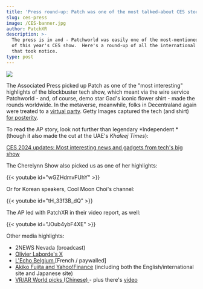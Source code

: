 ```yaml
---
title: 'Press round-up: Patch was one of the most talked-about CES stories'
slug: ces-press
image: /CES-banner.jpg
author: PatchXR
description: >-
  The press is in and - Patchworld was easily one of the most-mentioned stories
  of this year's CES show.  Here's a round-up of all the international media
  that took notice.
type: post
---
```


![](/CES-banner.jpg)

The Associated Press picked up Patch as one of the "most interesting" highlights of the blockbuster tech show, which meant via the wire service Patchworld - and, of course, demo star Gad's iconic flower shirt - made the rounds worldwide. In the metaverse, meanwhile, folks in Decentraland again were treated to a [virtual party](https://decentraland.org/events/event/?id=90385953-056c-4cc8-b0ad-c34b46fb8e9b). Getty Images captured the tech (and shirt) [for posterity](https://www.gettyimages.ie/search/2/image?events=776087715\&family=editorial\&page=10\&sort=newest). 

To read the AP story, look not further than legendary *Independent *(though it also made the cut at the UAE's *Khaleej Times*):

[CES 2024 updates: Most interesting news and gadgets from tech's big show](https://www.independent.co.uk/news/ap-las-vegas-ces-samsung-tvs-b2475217.html)

The Cherelynn Show also picked us as one of her highlights:

{{< youtube id="wGZHdmvFUhY" >}}

 Or for Korean speakers, Cool Moon Choi's channel:

{{< youtube id="tH_33f3B_dQ" >}}

The AP led with PatchXR in their video report, as well:

{{< youtube id="JOub4ybF4XE" >}}

Other media highlights:

* 2NEWS Nevada (broadcast)
* [Olivier Laborde's X](https://twitter.com/labordeolivier/status/1744875495593017481?s=20)
* [L'Echo Belgium ](https://www.lecho.be/entreprises/technologie/ia-voiture-volante-et-petits-belges-au-menu-du-ces-2024/10517838.html)\[French / paywalled]
* [Akiko Fujita and Yahoo!Finance](https://tw.news.yahoo.com/ces-2024-3-biggest-tech-170709893.html) (including both the English/international site and Japanese site)
* [VR/AR World picks (Chinese) ](https://www.vrarworld.cn/xinwenrili/5118.html)- plus there's [video](https://www.vrarworld.cn/shipin/5149.html)
